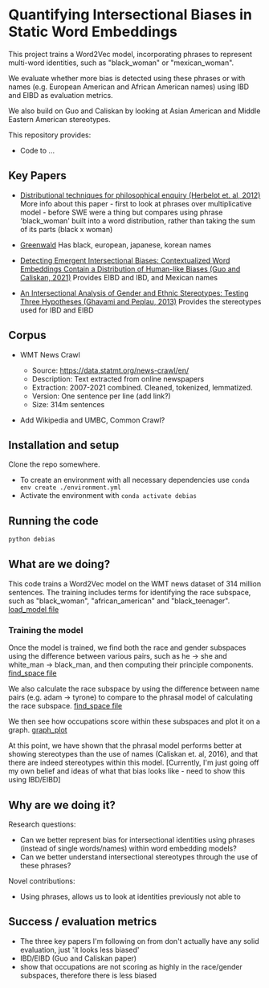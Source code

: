 # Quantifying Intersectional Biases in Static Word Embeddings

This project trains a Word2Vec model, incorporating phrases to represent multi-word identities, such as "black_woman" or "mexican_woman". 

We evaluate whether more bias is detected using these phrases or with names (e.g. European American and African American names) using IBD and EIBD as evaluation metrics.

We also build on Guo and Caliskan by looking at Asian American and Middle Eastern American stereotypes.

This repository provides:
- Code to ...

## Key Papers

- [Distributional techniques for philosophical enquiry (Herbelot et. al, 2012)](https://aclanthology.org/W12-1008.pdf)
More info about this paper - first to look at phrases over multiplicative model - before SWE were a thing but compares using phrase 'black_woman' built into a word distribution, rather than taking the sum of its parts (black x woman)

- [Greenwald]()
Has black, european, japanese, korean names

- [Detecting Emergent Intersectional Biases: Contextualized Word Embeddings Contain a Distribution of Human-like Biases (Guo and Caliskan, 2021)](https://arxiv.org/abs/2006.03955)
Provides EIBD and IBD, and Mexican names

- [An Intersectional Analysis of Gender and Ethnic Stereotypes: Testing Three Hypotheses (Ghavami and Peplau, 2013)](https://journals.sagepub.com/doi/epub/10.1177/0361684312464203)
Provides the stereotypes used for IBD and EIBD


## Corpus

- WMT News Crawl
    - Source: https://data.statmt.org/news-crawl/en/
    - Description: Text extracted from online newspapers
    - Extraction: 2007-2021 combined. Cleaned, tokenized, lemmatized.
    - Version: One sentence per line (add link?)
    - Size: 314m sentences

- Add Wikipedia and UMBC, Common Crawl?

## Installation and setup

Clone the repo somewhere.

- To create an environment with all necessary dependencies use `conda env create ./environment.yml`
- Activate the environment with `conda activate debias`


## Running the code

```bash
python debias
```

## What are we doing?

This code trains a Word2Vec model on the WMT news dataset of 314 million sentences. 
The training includes terms for identifying the race subspace, such as "black_woman", "african_american" and "black_teenager". [load_model file](debias/load_model_script.py)

### Training the model

Once the model is trained, we find both the race and gender subspaces using the difference between various pairs, such as he -> she and white_man -> black_man, and then computing their principle components. [find_space file](debias/find_space_kv.py)

We also calculate the race subspace by using the difference between name pairs (e.g. adam -> tyrone) to compare to the phrasal model of calculating the race subspace. [find_space file](debias/find_space_kv.py)

We then see how occupations score within these subspaces and plot it on a graph. [graph_plot](Graph_plot.ipynb)

At this point, we have shown that the phrasal model performs better at showing stereotypes than the use of names (Caliskan et. al, 2016), and that there are indeed stereotypes within this model. [Currently, I'm just going off my own belief and ideas of what that bias looks like -  need to show this using IBD/EIBD]

## Why are we doing it?

Research questions:
- Can we better represent bias for intersectional identities using phrases (instead of single words/names) within word embedding models?
- Can we better understand intersectional stereotypes through the use of these phrases?

Novel contributions:
- Using phrases, allows us to look at identities previously not able to

## Success / evaluation metrics

- The three key papers I'm following on from don't actually have any solid evaluation, just 'it looks less biased'
- IBD/EIBD (Guo and Caliskan paper)
- show that occupations are not scoring as highly in the race/gender subspaces, therefore there is less biased
